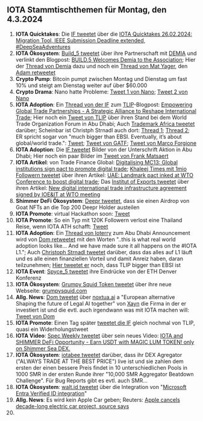 ## IOTA Stammtischthemen für Montag, den 4.3.2024 

1. **IOTA Quicktakes**: Die [IF tweetet]() über die [IOTA Quicktakes 26.02.2024: Migration Tool, IEEE Submission Deadline extended, #DeepSeaAdventures](https://www.youtube.com/watch?v=cZZ2XIOAD4Q)
2. **IOTA Ökosystem**: [Build_5 tweetet](https://x.com/build5tech/status/1762379929461874699?s=20) über ihre Partnerschaft mit [DEMIA](https://twitter.com/_Demia) und verlinkt den Blogpost: [BUILD.5 Welcomes Demia to the Association](https://build5.com/blog/demia_collab/); Hier der [Thread von Demia](https://x.com/_Demia/status/1762522222378234331?s=20) dazu und noch ein [Thread von Mat Yager](https://x.com/Mat_Yarger/status/1762574071613522348?s=20), den [Adam retweetet](https://x.com/adam_unchained/status/1762712488116687143?s=20)
3. **Crypto Pump**: Bitcoin pumpt zwischen Montag und Dienstag um fast 10% und steigt am Dienstag weiter auf über $60.000
4. **Crypto Drama**: Nano hatte Probleme: [Tweet 1 von Nano](https://x.com/nano/status/1762032172137939423?s=20); [Tweet 2 von Nano](https://x.com/nano/status/1762430916238921869?s=20)
5. **IOTA Adoption**: Ein [Thread von der IF](https://x.com/iota/status/1762462596018360332?s=20) zum [TLIP](https://www.tlip.io/)-Blogpost: [Empowering Global Trade Partnerships - A Strategic Alliance to Reshape International Trade](https://blog.iota.org/empowering-global-trade/); Hier noch ein [Tweet von TLIP](https://x.com/TLIP_io/status/1762452767904547112?s=20) über ihren Stand bei dem World Trade Organization Forum in Abu Dhabi; Auch [Trademark Africa tweetet](https://x.com/TradeMarkAfrica/status/1762478437313176026?s=20) darüber; Scheinbar ist Christph Strnadl auch dort: [Thread 1](https://x.com/archimate/status/1762458440926920903?s=20); [Thread 2](https://x.com/archimate/status/1762471059880542566?s=20); ER spricht sogar von "much bigger than EBSI. Eventually, it’s about global/world trade.": [Tweet](https://x.com/archimate/status/1762485494175174895?s=20); [Tweet von GATF](https://x.com/GATFnews/status/1762495696756990367?s=20); [Tweet von Marco Forgione](https://x.com/marco4gione/status/1762492917963505814?s=20)
6. **IOTA Adoption**: Die [IF tweetet](https://x.com/iota/status/1762477278691225781?s=20) Bilder von der Unterschrift Aktion in Abu Dhabi; Hier noch ein paar Bilder im [Tweet von Frank Matsaert](https://x.com/FrankMatsaert/status/1762552448088989722?s=20)
7. **IOTA Artikel**: von Trade Finance Global: [Digitalising MC13: Global institutions sign pact to promote digital trade](https://www.tradefinanceglobal.com/posts/digitalising-mc13-global-institutions-sign-pact-promote-digital-trade/); [Khaleej Times
mit 1mio Followern tweetet](https://x.com/khaleejtimes/status/1762487630942310813?s=20) über ihren Artikel: [UAE: Landmark pact inked at WTO Conference to boost digital trade](https://www.khaleejtimes.com/business/uae-landmark-pact-inked-at-wto-conference-to-boost-digital-trade?_refresh=true); Das [Institut of Exports tweetet](https://x.com/IOExport/status/1762765213403660380?s=20) über ihren Artikel: [New digital international trade infrastructure agreement signed by IOE&IT at WTO meeting](https://www.export.org.uk/insights/trade-news/new-digital-international-trade-infrastructure-agreement-signed-by-ioeit-at-wto-meeting/)
8. **Shimmer DeFi Ökosystem**: [Deepr tweetet](https://x.com/DeeprFinance/status/1762480538072293763?s=20), dass sie einen Airdrop von Goat NFTs an die Top 200 Deepr Holder austeilen
9. **IOTA Promote**: virtual Hackathon soon: [Tweet](https://x.com/Deep_Sea_Iotan/status/1762494722495361392?s=20)
10. **IOTA Promote**: So ein Typ mit 120K Followern verlost eine Thailand Reise, wenn IOTA ATH schafft: [Tweet](https://x.com/altugisler/status/1762469202214969676?s=20)
11. **IOTA Adoption**: Ein [Thread von Ioterry](https://x.com/io_terry/status/1762584521361207418?s=20) zum Abu Dhabi Announcement wird von [Dom retweetet](https://x.com/DomSchiener/status/1762705369351024905?s=20) mit den Worten "..this is what real world adoption looks like... And we have made sure it all happens on the #IOTA L1."; Auch [Christoph Strnadl tweetet](https://x.com/archimate/status/1762562161941848387?s=20) darüber, dass das alles auf L1 läuft und es alle einen finanziellen Vorteil und damit Anreiz haben, daran teilzunehmen; [Hier tweetet er](https://x.com/archimate/status/1762485494175174895?s=20) noch, dass TLIP bigger than EBSI ist
12. **IOTA Event**: [Spyce_5 tweetet](https://x.com/SPYCE_5/status/1762655881466921349?s=20) ihre Eindrücke von der ETH Denver Konferenz
13. **IOTA Ökosystem**: [Grumpy Squid Token tweetet](https://x.com/Grumpy__Squid/status/1762657714881151082?s=20) über ihre neue Webseite: [grumpysquid.com](https://grumpysquid.com/)
14. **Allg. News**: [Dom tweetet](https://x.com/DomSchiener/status/1762741655923257809?s=20) über [noxtua.ai](https://www.noxtua.ai) a "European alternative Shaping the future of Legal AI together" von [Xayn](https://xayn.com/) die Firma in der er investiert ist und die evtl. auch irgendwann was mit IOTA machen will: [Tweet von Dom](https://x.com/DomSchiener/status/1762744835256013137?s=20)
15. **IOTA Promote**: Einen Tag später [tweetet die IF](https://x.com/iota/status/1762749488123216345?s=20) gleich nochmal von TLIP, quasi ein Widerholungstweet
16. **IOTA Video**: [Spec Weekly tweetet](https://x.com/SpecWeekly/status/1762778448974774576?s=20) über sein neues Video: [IOTA and SHIMMER DeFi Opportunity - Earn USDT with MAGIC LUM TOKEN! only on Shimmer Sea DEX.](https://www.youtube.com/watch?v=wg2ejxWBC2k)
17. **IOTA Ökosystem**: [iotabee tweetet](https://x.com/iotabee/status/1762786874957991948?s=20) darüber, dass ihr DEX Agregator ("ALWAYS TRADE AT THE BEST PRICE") live ist und sie zahlen dem ersten der einen bessere Preis findet in 10 unterschiedlichen Pools in 1000 SMR in der ersten Runde ihrer "10,000 SMR Aggregator Beatdown Challenge". Für Bug Reports gibt es evtl. auch SMR...
18. **IOTA Ökosystem**: [walt.id tweetet](https://x.com/walt_id/status/1762786667864223973?s=20) über die Integration von "[Microsoft Entra Verified ID integration](https://walt.id/integrations/microsoft-entra)"
19. **Allg. News**: Es wird kein Apple Car geben; Reuters: [Apple cancels decade-long electric car project, source says](https://www.reuters.com/technology/apple-cancels-work-ev-moves-staff-ai-project-bloomberg-reports-2024-02-27/)
20. 

